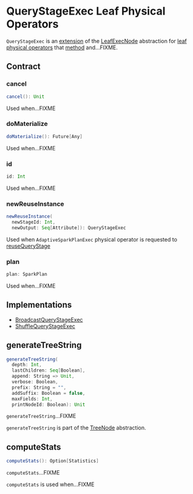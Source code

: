 # QueryStageExec Leaf Physical Operators

`QueryStageExec` is an [extension](#contract) of the [LeafExecNode](LeafExecNode.md) abstraction for [leaf physical operators](#implementations) that [method](#method) and...FIXME.

## Contract

### <span id="cancel"> cancel

```scala
cancel(): Unit
```

Used when...FIXME

### <span id="doMaterialize"> doMaterialize

```scala
doMaterialize(): Future[Any]
```

Used when...FIXME

### <span id="id"> id

```scala
id: Int
```

Used when...FIXME

### <span id="newReuseInstance"> newReuseInstance

```scala
newReuseInstance(
  newStageId: Int,
  newOutput: Seq[Attribute]): QueryStageExec
```

Used when `AdaptiveSparkPlanExec` physical operator is requested to [reuseQueryStage](AdaptiveSparkPlanExec.md#reuseQueryStage)

### <span id="plan"> plan

```scala
plan: SparkPlan
```

Used when...FIXME

## Implementations

* <span id="BroadcastQueryStageExec"> [BroadcastQueryStageExec](BroadcastQueryStageExec.md)
* <span id="ShuffleQueryStageExec"> [ShuffleQueryStageExec](ShuffleQueryStageExec.md)

## <span id="generateTreeString"> generateTreeString

```scala
generateTreeString(
  depth: Int,
  lastChildren: Seq[Boolean],
  append: String => Unit,
  verbose: Boolean,
  prefix: String = "",
  addSuffix: Boolean = false,
  maxFields: Int,
  printNodeId: Boolean): Unit
```

`generateTreeString`...FIXME

`generateTreeString` is part of the [TreeNode](../catalyst/TreeNode.md#generateTreeString) abstraction.

## <span id="computeStats"> computeStats

```scala
computeStats(): Option[Statistics]
```

`computeStats`...FIXME

`computeStats` is used when...FIXME
